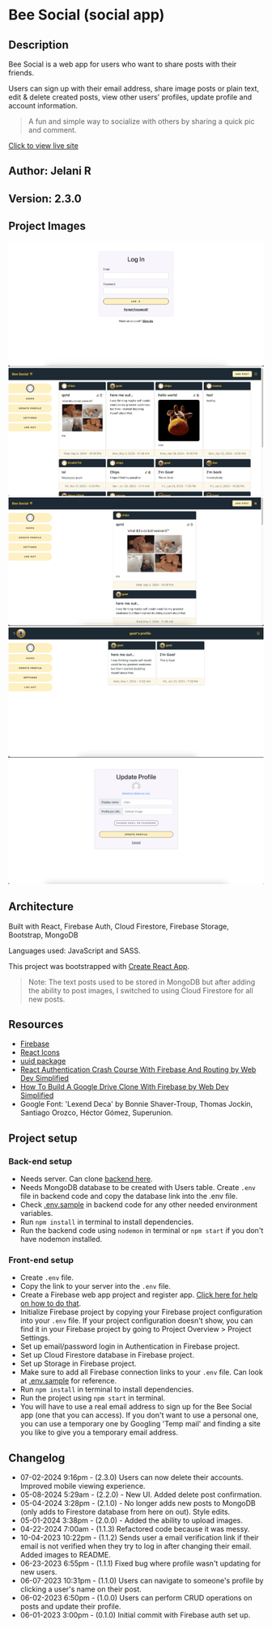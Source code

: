 # Bee Social (social app)

## Description

Bee Social is a web app for users who want to share posts with their friends. 

Users can sign up with their email address, share image posts or plain text, edit & delete created posts, view other users' profiles, update profile and account information.

> A fun and simple way to socialize with others by sharing a quick pic and comment.

[Click to view live site](https://beesocialhub.netlify.app)

## Author: Jelani R

## Version: 2.3.0

## Project Images

![Login page](src/assets/imgs/bee-social-login.png)
![Dashboard (grid)](src/assets/imgs/bee-social-dashboard-grid.png)
![Dashboard (stack)](src/assets/imgs/bee-social-dashboard-stack.png)
![User profile page](src/assets/imgs/bee-social-user-profile.png)
![Update profile page](src/assets/imgs/bee-social-update-profile.png)

## Architecture

Built with React, Firebase Auth, Cloud Firestore, Firebase Storage, Bootstrap, MongoDB

Languages used: JavaScript and SASS.

This project was bootstrapped with [Create React App](https://github.com/facebook/create-react-app).

> Note: The text posts used to be stored in MongoDB but after adding the ability to post images, I switched to using Cloud Firestore for all new posts.

## Resources

- [Firebase](https://firebase.google.com/)
- [React Icons](https://react-icons.github.io/react-icons/)
- [uuid package](https://github.com/uuidjs/uuid#readme)
- [React Authentication Crash Course With Firebase And Routing by Web Dev Simplified](https://youtu.be/PKwu15ldZ7k)
- [How To Build A Google Drive Clone With Firebase by Web Dev Simplified](https://youtu.be/6XTRElVAZ9Y)
- Google Font: 'Lexend Deca' by Bonnie Shaver-Troup, Thomas Jockin, Santiago Orozco, Héctor Gómez, Superunion.

## Project setup

### Back-end setup

- Needs server. Can clone [backend here](https://github.com/Jchips/bee-social-backend).
- Needs MongoDB database to be created with Users table. Create `.env` file in backend code and copy the database link into the .env file.
- Check [.env.sample](https://github.com/Jchips/bee-social-backend/blob/main/.env.sample) in backend code for any other needed environment variables.
- Run `npm install` in terminal to install dependencies.
- Run the backend code using `nodemon` in terminal or `npm start` if you don't have nodemon installed.

### Front-end setup

- Create `.env` file.
- Copy the link to your server into the `.env` file.
- Create a Firebase web app project and register app. [Click here for help on how to do that](https://firebase.google.com/docs/web/setup).
- Initialize Firebase project by copying your Firebase project configuration into your `.env` file. If your project configuration doesn't show, you can find it in your Firebase project by going to Project Overview > Project Settings.
- Set up email/password login in Authentication in Firebase project.
- Set up Cloud Firestore database in Firebase project.
- Set up Storage in Firebase project.
- Make sure to add all Firebase connection links to your `.env` file. Can look at [.env.sample](.env.sample) for reference.
- Run `npm install` in terminal to install dependencies.
- Run the project using `npm start` in terminal.
- You will have to use a real email address to sign up for the Bee Social app (one that you can access). If you don't want to use a personal one, you can use a temporary one by Googling 'Temp mail' and finding a site you like to give you a temporary email address.

## Changelog

- 07-02-2024 9:16pm - (2.3.0) Users can now delete their accounts. Improved mobile viewing experience.
- 05-08-2024 5:29am - (2.2.0) - New UI. Added delete post confirmation.
- 05-04-2024 3:28pm - (2.1.0) - No longer adds new posts to MongoDB (only adds to Firestore database from here on out). Style edits.
- 05-01-2024 3:38pm - (2.0.0) - Added the ability to upload images.
- 04-22-2024 7:00am - (1.1.3) Refactored code because it was messy.
- 10-04-2023 10:22pm - (1.1.2) Sends user a email verification link if their email is not verified when they try to log in after changing their email. Added images to README.
- 06-23-2023 6:55pm - (1.1.1) Fixed bug where profile wasn't updating for new users.
- 06-07-2023 10:31pm - (1.1.0) Users can navigate to someone's profile by clicking a user's name on their post.
- 06-02-2023 6:50pm - (1.0.0) Users can perform CRUD operations on posts and update their profile.
- 06-01-2023 3:00pm - (0.1.0) Initial commit with Firebase auth set up.
